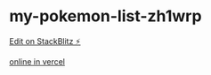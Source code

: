 # my-pokemon-list-zh1wrp

[Edit on StackBlitz ⚡️](https://stackblitz.com/edit/my-pokemon-list-zh1wrp)

[online in vercel](https://my-pokemon-list.vercel.app/)
